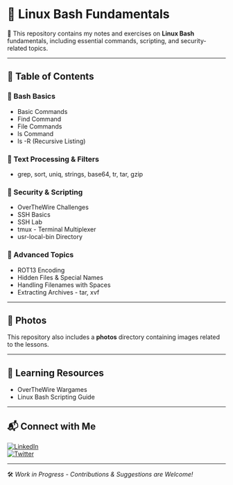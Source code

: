 # 🐧 Linux Bash Fundamentals

📌 This repository contains my notes and exercises on **Linux Bash** fundamentals, including essential commands, scripting, and security-related topics.

---

## 📂 Table of Contents

### 🔹 Bash Basics
- Basic Commands
- Find Command
- File Commands
- ls Command
- ls -R (Recursive Listing)

### 🔹 Text Processing & Filters
- grep, sort, uniq, strings, base64, tr, tar, gzip

### 🔹 Security & Scripting
- OverTheWire Challenges
- SSH Basics
- SSH Lab
- tmux - Terminal Multiplexer
- usr-local-bin Directory

### 🔹 Advanced Topics
- ROT13 Encoding
- Hidden Files & Special Names
- Handling Filenames with Spaces
- Extracting Archives - tar, xvf

---

## 📸 Photos
This repository also includes a **photos** directory containing images related to the lessons.

---

## 🚀 Learning Resources
- OverTheWire Wargames
- Linux Bash Scripting Guide

---

## 📬 Connect with Me
[![LinkedIn](https://img.shields.io/badge/LinkedIn-0077B5?style=for-the-badge&logo=linkedin&logoColor=white)](https://www.linkedin.com/in/abdelrahman-zourob-5b7558303)  
[![Twitter](https://img.shields.io/badge/Twitter-1DA1F2?style=for-the-badge&logo=twitter&logoColor=white)](https://x.com/3brhmanZourob)

---
🛠️ *Work in Progress - Contributions & Suggestions are Welcome!*
